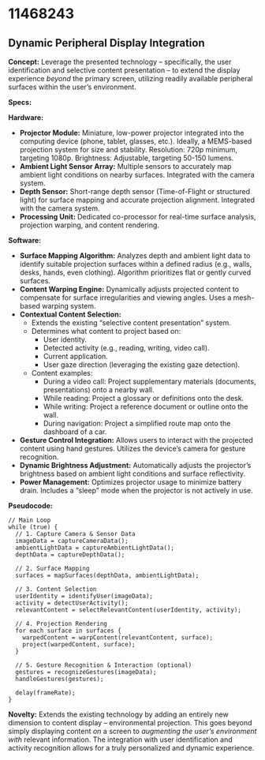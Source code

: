 # 11468243

## Dynamic Peripheral Display Integration

**Concept:** Leverage the presented technology – specifically, the user identification and selective content presentation – to extend the display experience *beyond* the primary screen, utilizing readily available peripheral surfaces within the user’s environment.

**Specs:**

**Hardware:**

*   **Projector Module:** Miniature, low-power projector integrated into the computing device (phone, tablet, glasses, etc.).  Ideally, a MEMS-based projection system for size and stability.  Resolution: 720p minimum, targeting 1080p.  Brightness: Adjustable, targeting 50-150 lumens.
*   **Ambient Light Sensor Array:**  Multiple sensors to accurately map ambient light conditions on nearby surfaces. Integrated with the camera system.
*   **Depth Sensor:**  Short-range depth sensor (Time-of-Flight or structured light) for surface mapping and accurate projection alignment. Integrated with the camera system.
*   **Processing Unit:** Dedicated co-processor for real-time surface analysis, projection warping, and content rendering.

**Software:**

*   **Surface Mapping Algorithm:**  Analyzes depth and ambient light data to identify suitable projection surfaces within a defined radius (e.g., walls, desks, hands, even clothing). Algorithm prioritizes flat or gently curved surfaces.
*   **Content Warping Engine:**  Dynamically adjusts projected content to compensate for surface irregularities and viewing angles. Uses a mesh-based warping system.
*   **Contextual Content Selection:**
    *   Extends the existing “selective content presentation” system.
    *   Determines what content to project based on:
        *   User identity.
        *   Detected activity (e.g., reading, writing, video call).
        *   Current application.
        *   User gaze direction (leveraging the existing gaze detection).
    *   Content examples:
        *   During a video call: Project supplementary materials (documents, presentations) onto a nearby wall.
        *   While reading: Project a glossary or definitions onto the desk.
        *   While writing: Project a reference document or outline onto the wall.
        *   During navigation: Project a simplified route map onto the dashboard of a car.
*   **Gesture Control Integration:** Allows users to interact with the projected content using hand gestures. Utilizes the device’s camera for gesture recognition.
*   **Dynamic Brightness Adjustment:** Automatically adjusts the projector’s brightness based on ambient light conditions and surface reflectivity.
*   **Power Management:** Optimizes projector usage to minimize battery drain.  Includes a “sleep” mode when the projector is not actively in use.

**Pseudocode:**

```
// Main Loop
while (true) {
  // 1. Capture Camera & Sensor Data
  imageData = captureCameraData();
  ambientLightData = captureAmbientLightData();
  depthData = captureDepthData();

  // 2. Surface Mapping
  surfaces = mapSurfaces(depthData, ambientLightData);

  // 3. Content Selection
  userIdentity = identifyUser(imageData);
  activity = detectUserActivity();
  relevantContent = selectRelevantContent(userIdentity, activity);

  // 4. Projection Rendering
  for each surface in surfaces {
    warpedContent = warpContent(relevantContent, surface);
    project(warpedContent, surface);
  }

  // 5. Gesture Recognition & Interaction (optional)
  gestures = recognizeGestures(imageData);
  handleGestures(gestures);

  delay(frameRate);
}
```

**Novelty:** Extends the existing technology by adding an entirely new dimension to content display – environmental projection. This goes beyond simply displaying content *on* a screen to *augmenting the user’s environment with* relevant information. The integration with user identification and activity recognition allows for a truly personalized and dynamic experience.